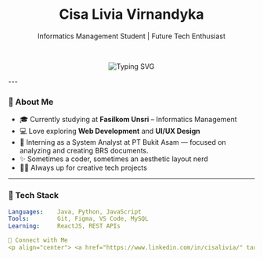 <h1 align="center">Cisa Livia Virnandyka </h1>
<p align="center">Informatics Management Student | Future Tech Enthusiast</p>

<br/>

<p align="center">
<img src="https://readme-typing-svg.herokuapp.com?font=Fira+Code&size=22&pause=1000&color=F7A8B8&center=true&vCenter=true&width=450&lines=Hi+there!+I'm+Cisa!+👋" alt="Typing SVG" />
</p>
---

### 💼 About Me

- 🎓 Currently studying at **Fasilkom Unsri** – Informatics Management
- 💻 Love exploring **Web Development** and **UI/UX Design**
- 💼 Interning as a System Analyst at PT Bukit Asam — focused on analyzing and creating BRS documents.
- ✨ Sometimes a coder, sometimes an aesthetic layout nerd
- 🐱‍🏍 Always up for creative tech projects

---

### 🧠 Tech Stack

```yaml
Languages:    Java, Python, JavaScript
Tools:        Git, Figma, VS Code, MySQL
Learning:     ReactJS, REST APIs

🔗 Connect with Me
<p align="center"> <a href="https://www.linkedin.com/in/cisalivia/" target="_blank"><img src="https://img.shields.io/badge/LinkedIn-%230077B5?style=for-the-badge&logo=linkedin&logoColor=white"/></a> <a href="mailto:cisalivia@email.com"><img src="https://img.shields.io/badge/Gmail-D14836?style=for-the-badge&logo=gmail&logoColor=white"/></a> <a href="https://github.com/Cisalivia"><img src="https://img.shields.io/badge/GitHub-%23121011.svg?style=for-the-badge&logo=github&logoColor=white"/></a> </p> ```
